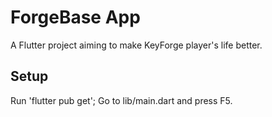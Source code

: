 # ForgeBase App

A Flutter project aiming to make KeyForge player's life better.

## Setup

Run 'flutter pub get';
Go to lib/main.dart and press F5.

